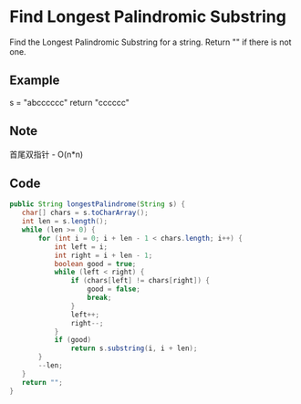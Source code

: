 # Find Longest Palindromic Substring

Find the Longest Palindromic Substring for a string. Return "" if there is not one.

## Example

s = "abcccccc" return "cccccc"

## Note

首尾双指针 - O(n\*n)

## Code

```java
public String longestPalindrome(String s) {
   char[] chars = s.toCharArray();
   int len = s.length();
   while (len >= 0) {
       for (int i = 0; i + len - 1 < chars.length; i++) {
           int left = i;
           int right = i + len - 1;
           boolean good = true;
           while (left < right) {
               if (chars[left] != chars[right]) {
                   good = false;
                   break;
               }
               left++;
               right--;
           }
           if (good)
               return s.substring(i, i + len);
       }
       --len;
   }
   return "";
}
```
